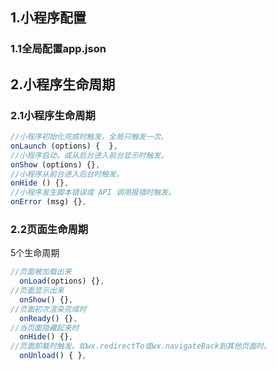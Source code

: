 ## 1.小程序配置

### 1.1全局配置app.json



## 2.小程序生命周期

### 2.1小程序生命周期

```js
//小程序初始化完成时触发，全局只触发一次。
onLaunch (options) {  },
//小程序启动，或从后台进入前台显示时触发。
onShow (options) {},
//小程序从前台进入后台时触发。
onHide () {},
//小程序发生脚本错误或 API 调用报错时触发。
onError (msg) {},
```



### 2.2页面生命周期

5个生命周期

```js
//页面被加载出来
  onLoad(options) {},
//页面显示出来
  onShow() {},
//页面初次渲染完成时
  onReady() {},
//当页面隐藏起来时
  onHide() {},
//页面卸载时触发。如wx.redirectTo或wx.navigateBack到其他页面时。
  onUnload() { },
```

